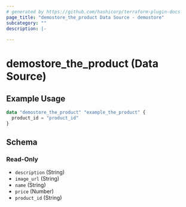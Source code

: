 ```yaml
---
# generated by https://github.com/hashicorp/terraform-plugin-docs
page_title: "demostore_the_product Data Source - demostore"
subcategory: ""
description: |-
  
---
```


# demostore_the_product (Data Source)



## Example Usage

```terraform
data "demostore_the_product" "example_the_product" {
  product_id = "product_id"
}
```

<!-- schema generated by tfplugindocs -->
## Schema

### Read-Only

- `description` (String)
- `image_url` (String)
- `name` (String)
- `price` (Number)
- `product_id` (String)
